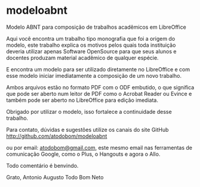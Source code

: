 # modeloabnt
Modelo ABNT para composição de trabalhos acadêmicos em LibreOffice

Aqui você encontra um trabalho tipo monografia que foi a origem
do modelo, este trabalho explica os motivos pelos quais toda
instituição deveria utilizar apenas Software OpenSource para que
seus alunos e docentes produzam material acadêmico de qualquer espécie.

E encontra um modelo para ser utilizado diretamente no LibreOffice
e com esse modelo iniciar imediatamente a composição de um novo trabalho.

Ambos arquivos estão no formato PDF com o ODF embutido, o que significa
que pode ser aberto num leitor de PDF como o Acrobat Reader ou Evince e
também pode ser aberto no LibreOffice para edição imediata.

Obrigado por utilizar o modelo, isso fortalece a continuidade desse
trabalho.

Para contato, dúvidas e sugestões utilize os canais do site GitHub
http://github.com/atodobom/modeloabnt

ou por email: atodobom@gmail.com, este mesmo email nas ferramentas de
comunicação Google, como o Plus, o Hangouts e agora o Allo.

Todo comentário é benvindo.

Grato, 
Antonio Augusto Todo Bom Neto
